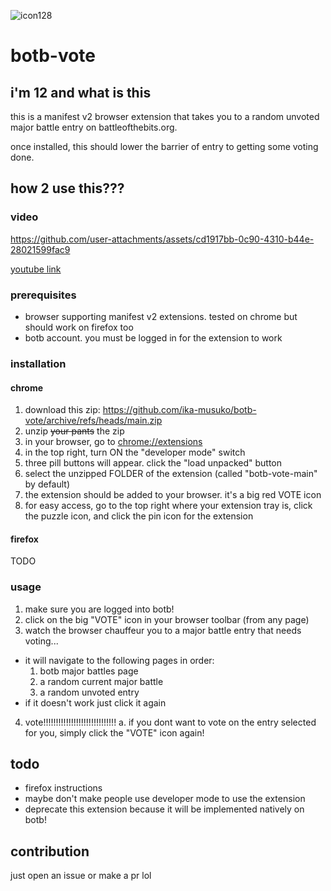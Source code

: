 ![icon128](https://github.com/user-attachments/assets/b79642b1-9c2d-49a6-a00e-3e89f33d602c)
# botb-vote
## i'm 12 and what is this
this is a manifest v2 browser extension that takes you to a random unvoted major battle entry on battleofthebits.org.

once installed, this should lower the barrier of entry to getting some voting done.

## how 2 use this???
### video


https://github.com/user-attachments/assets/cd1917bb-0c90-4310-b44e-28021599fac9


[youtube link](https://www.youtube.com/watch?v=wq9D_VsUQxo)

### prerequisites
- browser supporting manifest v2 extensions. tested on chrome but should work on firefox too
- botb account. you must be logged in for the extension to work

### installation
#### chrome
1. download this zip: https://github.com/ika-musuko/botb-vote/archive/refs/heads/main.zip
2. unzip ~~your pants~~ the zip
3. in your browser, go to [chrome://extensions](chrome://extensions)
4. in the top right, turn ON the "developer mode" switch
5. three pill buttons will appear. click the "load unpacked" button
6. select the unzipped FOLDER of the extension (called "botb-vote-main" by default)
7. the extension should be added to your browser. it's a big red VOTE icon
8. for easy access, go to the top right where your extension tray is, click the puzzle icon, and click the pin icon for the extension

#### firefox
TODO


### usage
1. make sure you are logged into botb!
2. click on the big "VOTE" icon in your browser toolbar (from any page)
3. watch the browser chauffeur you to a major battle entry that needs voting...
  - it will navigate to the following pages in order:
    1. botb major battles page
    2. a random current major battle
    3. a random unvoted entry
  - if it doesn't work just click it again
4. vote!!!!!!!!!!!!!!!!!!!!!!!!!!!!!
  a. if you dont want to vote on the entry selected for you, simply click the "VOTE" icon again!

## todo
- firefox instructions
- maybe don't make people use developer mode to use the extension
- deprecate this extension because it will be implemented natively on botb!

## contribution
just open an issue or make a pr lol
